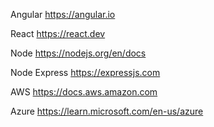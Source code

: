 
Angular
https://angular.io

React
https://react.dev

Node
https://nodejs.org/en/docs

Node Express
https://expressjs.com

AWS
https://docs.aws.amazon.com

Azure
https://learn.microsoft.com/en-us/azure